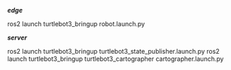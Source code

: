 ***edge***

ros2 launch turtlebot3_bringup robot.launch.py

***server***

ros2 launch turtlebot3_bringup turtlebot3_state_publisher.launch.py 
ros2 launch turtlebot3_bringup turtlebot3_cartographer cartographer.launch.py
